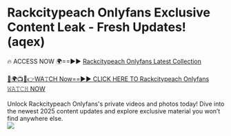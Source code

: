 # Rackcitypeach Onlyfans Exclusive Content Leak - Fresh Updates! (aqex)

🔥 ACCESS NOW 🌍==►► <a href="https://tinyurl.com/kvy9nzfs" rel="nofollow">Rackcitypeach Onlyfans Latest Collection</a>
<br><br>
[🔴🌍📺📱👉WA𝚃CH Now==►► CLICK HERE TO Rackcitypeach Onlyfans 𝚆𝙰𝚃𝙲𝙷 NOW](https://tinyurl.com/kvy9nzfs)
<br><br>
Unlock Rackcitypeach Onlyfans's private videos and photos today! Dive into the newest 2025 content updates and explore exclusive material you won’t find anywhere else.
<br>
<a href="https://tinyurl.com/kvy9nzfs" rel="nofollow" data-target="animated-image.originalLink"><img src="https://camo.githubusercontent.com/8a4f000d20f83aca3bf7ec5f350d767afa0574a8a352519fd8cfa583a6f93a33/68747470733a2f2f692e696d6775722e636f6d2f644a486b345a712e676966" data-canonical-src="https://i.imgur.com/dJHk4Zq.gif" style="max-width: 100%; display: inline-block;" data-target="animated-image.originalImage"></a>
<br>
